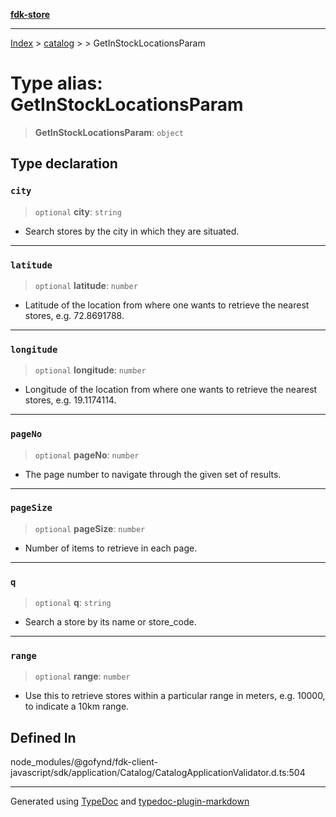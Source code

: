 [**fdk-store**](../../../README.md)
***

[Index](../../../API.md) > [catalog](../../README.md) > [<internal>](../README.md) > GetInStockLocationsParam

# Type alias: GetInStockLocationsParam

> **GetInStockLocationsParam**: `object`

## Type declaration

### `city`

> `optional` **city**: `string`

- Search stores by the city in which they are situated.

***

### `latitude`

> `optional` **latitude**: `number`

- Latitude of the location from where one wants
to retrieve the nearest stores, e.g. 72.8691788.

***

### `longitude`

> `optional` **longitude**: `number`

- Longitude of the location from where one
wants to retrieve the nearest stores, e.g. 19.1174114.

***

### `pageNo`

> `optional` **pageNo**: `number`

- The page number to navigate through the given
set of results.

***

### `pageSize`

> `optional` **pageSize**: `number`

- Number of items to retrieve in each page.

***

### `q`

> `optional` **q**: `string`

- Search a store by its name or store_code.

***

### `range`

> `optional` **range**: `number`

- Use this to retrieve stores within a particular
range in meters, e.g. 10000, to indicate a 10km range.

## Defined In

node\_modules/@gofynd/fdk-client-javascript/sdk/application/Catalog/CatalogApplicationValidator.d.ts:504

***
Generated using [TypeDoc](https://typedoc.org/) and [typedoc-plugin-markdown](https://www.npmjs.com/package/typedoc-plugin-markdown)
